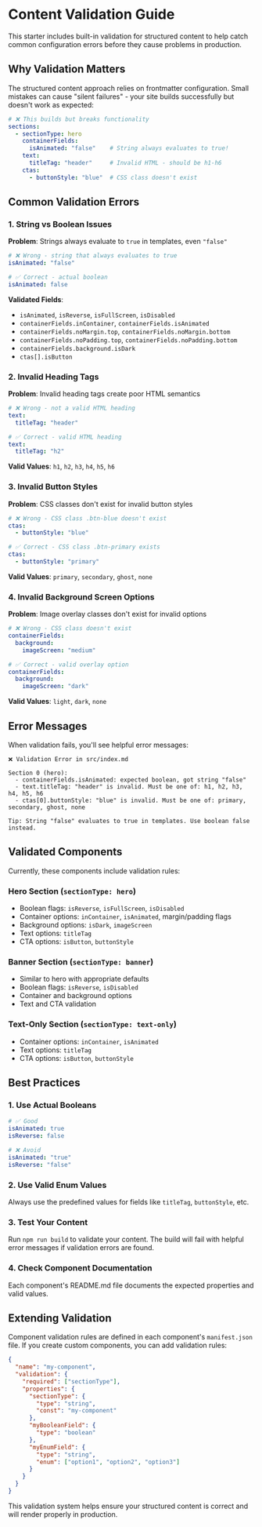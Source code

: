 # Content Validation Guide

This starter includes built-in validation for structured content to help catch common configuration errors before they cause problems in production.

## Why Validation Matters

The structured content approach relies on frontmatter configuration. Small mistakes can cause "silent failures" - your site builds successfully but doesn't work as expected:

```yaml
# ❌ This builds but breaks functionality
sections:
  - sectionType: hero
    containerFields:
      isAnimated: "false"    # String always evaluates to true!
    text:
      titleTag: "header"     # Invalid HTML - should be h1-h6
    ctas:
      - buttonStyle: "blue"  # CSS class doesn't exist
```

## Common Validation Errors

### 1. String vs Boolean Issues

**Problem**: Strings always evaluate to `true` in templates, even `"false"`

```yaml
# ❌ Wrong - string that always evaluates to true
isAnimated: "false"

# ✅ Correct - actual boolean
isAnimated: false
```

**Validated Fields**:
- `isAnimated`, `isReverse`, `isFullScreen`, `isDisabled`
- `containerFields.inContainer`, `containerFields.isAnimated`
- `containerFields.noMargin.top`, `containerFields.noMargin.bottom`
- `containerFields.noPadding.top`, `containerFields.noPadding.bottom`
- `containerFields.background.isDark`
- `ctas[].isButton`

### 2. Invalid Heading Tags

**Problem**: Invalid heading tags create poor HTML semantics

```yaml
# ❌ Wrong - not a valid HTML heading
text:
  titleTag: "header"

# ✅ Correct - valid HTML heading
text:
  titleTag: "h2"
```

**Valid Values**: `h1`, `h2`, `h3`, `h4`, `h5`, `h6`

### 3. Invalid Button Styles

**Problem**: CSS classes don't exist for invalid button styles

```yaml
# ❌ Wrong - CSS class .btn-blue doesn't exist
ctas:
  - buttonStyle: "blue"

# ✅ Correct - CSS class .btn-primary exists
ctas:
  - buttonStyle: "primary"
```

**Valid Values**: `primary`, `secondary`, `ghost`, `none`

### 4. Invalid Background Screen Options

**Problem**: Image overlay classes don't exist for invalid options

```yaml
# ❌ Wrong - CSS class doesn't exist
containerFields:
  background:
    imageScreen: "medium"

# ✅ Correct - valid overlay option
containerFields:
  background:
    imageScreen: "dark"
```

**Valid Values**: `light`, `dark`, `none`

## Error Messages

When validation fails, you'll see helpful error messages:

```
❌ Validation Error in src/index.md

Section 0 (hero):
  - containerFields.isAnimated: expected boolean, got string "false"
  - text.titleTag: "header" is invalid. Must be one of: h1, h2, h3, h4, h5, h6
  - ctas[0].buttonStyle: "blue" is invalid. Must be one of: primary, secondary, ghost, none

Tip: String "false" evaluates to true in templates. Use boolean false instead.
```

## Validated Components

Currently, these components include validation rules:

### Hero Section (`sectionType: hero`)
- Boolean flags: `isReverse`, `isFullScreen`, `isDisabled`
- Container options: `inContainer`, `isAnimated`, margin/padding flags
- Background options: `isDark`, `imageScreen`
- Text options: `titleTag`
- CTA options: `isButton`, `buttonStyle`

### Banner Section (`sectionType: banner`)
- Similar to hero with appropriate defaults
- Boolean flags: `isReverse`, `isDisabled`
- Container and background options
- Text and CTA validation

### Text-Only Section (`sectionType: text-only`)
- Container options: `inContainer`, `isAnimated`
- Text options: `titleTag`
- CTA options: `isButton`, `buttonStyle`

## Best Practices

### 1. Use Actual Booleans
```yaml
# ✅ Good
isAnimated: true
isReverse: false

# ❌ Avoid
isAnimated: "true"
isReverse: "false"
```

### 2. Use Valid Enum Values
Always use the predefined values for fields like `titleTag`, `buttonStyle`, etc.

### 3. Test Your Content
Run `npm run build` to validate your content. The build will fail with helpful error messages if validation errors are found.

### 4. Check Component Documentation
Each component's README.md file documents the expected properties and valid values.

## Extending Validation

Component validation rules are defined in each component's `manifest.json` file. If you create custom components, you can add validation rules:

```json
{
  "name": "my-component",
  "validation": {
    "required": ["sectionType"],
    "properties": {
      "sectionType": {
        "type": "string",
        "const": "my-component"
      },
      "myBooleanField": {
        "type": "boolean"
      },
      "myEnumField": {
        "type": "string",
        "enum": ["option1", "option2", "option3"]
      }
    }
  }
}
```

This validation system helps ensure your structured content is correct and will render properly in production.